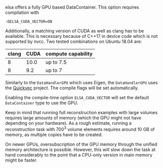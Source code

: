 elsa offers a fully GPU based DataContainer. This option requires compilation with
```
-DELSA_CUDA_VECTOR=ON
```
Additionally, a matching version of CUDA as well as clang has to be available. This is necessary because of C++17 in device code which is not supported by nvcc. Two tested combinations on Ubuntu 18.04 are:

| clang | CUDA | compute capability |
| ------ | ------ | ----- |
| 8 | 10.0 | up to 7.5 |
| 8 | 9.2 | up to 7 |

Similarly to the `DataHandlerGPU` which uses Eigen, the `DataHandlerGPU` uses the [Quickvec](https://gitlab.lrz.de/IP/quickvec) project. The compile flags will be set automatically.

Enabling the compile-time option `ELSA_CUDA_VECTOR` will set the default `DataContainer` type to use the GPU.

Keep in mind that running full reconstruction examples with large volumes requires large amounts of memory (which the GPU might not have depending on your hardware). As a rough estimate, running a reconstruction task with $700^3$ volume elements requires around 10 GB of memory, as multiple copies have to be created.

On newer GPUs, oversubscription of the GPU memory through the unified memory architecture is possible. However, this will slow down the task at hand considerably to the point that a CPU-only version in main memory might be faster.
